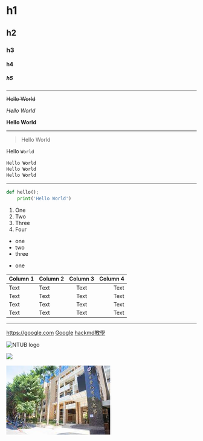 # h1

## h2

### h3

#### h4

##### h5

---

~~Hello World~~

*Hello World*

**Hello World**

---

> Hello World

Hello `World`

```
Hello World
Hello World
Hello World
```

----

```python
def hello();
    print('Hello World')
```

1. One
2. Two
3. Three
4. Four

- one
- two
- three

* one

| Column 1 | Column 2 | Column 3 | Column 4 |
| -------- | :-------- | :--------: | --------: |
| Text     | Text     | Text     | Text     |
| Text     | Text     | Text     | Text     |
| Text     | Text     | Text     | Text     |
| Text     | Text     | Text     | Text     |

---

<https://google.com>
[Google](https://google.com)
[hackmd教學](https://hackmd.io/features-tw)

![NTUB logo](https://upload.wikimedia.org/wikipedia/zh/thumb/6/68/National_Taipei_University_of_Business_logo.svg/1200px-National_Taipei_University_of_Business_logo.svg.png)

![](https://i.imgur.com/L66NNPV.jpg)


![](./img/test.jpg)
